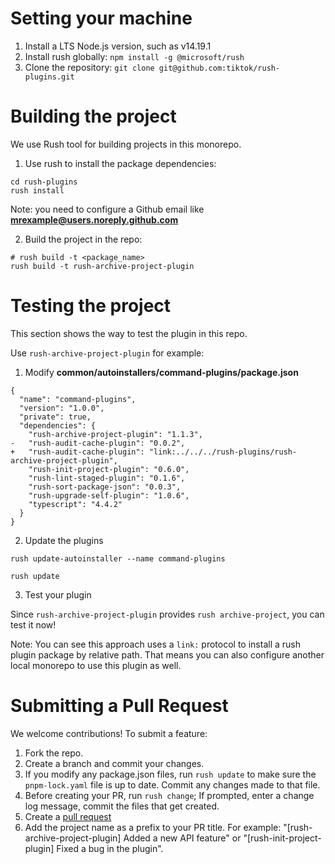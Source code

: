 # Setting your machine

1. Install a LTS Node.js version, such as v14.19.1
2. Install rush globally: `npm install -g @microsoft/rush`
3. Clone the repository: `git clone git@github.com:tiktok/rush-plugins.git`

# Building the project

We use Rush tool for building projects in this monorepo.

1. Use rush to install the package dependencies:

```
cd rush-plugins
rush install
```

Note: you need to configure a Github email like **mrexample@users.noreply.github.com**

2. Build the project in the repo:

```
# rush build -t <package_name>
rush build -t rush-archive-project-plugin
```

# Testing the project

This section shows the way to test the plugin in this repo.

Use `rush-archive-project-plugin` for example:

1. Modify **common/autoinstallers/command-plugins/package.json**

```
{
  "name": "command-plugins",
  "version": "1.0.0",
  "private": true,
  "dependencies": {
    "rush-archive-project-plugin": "1.1.3",
-   "rush-audit-cache-plugin": "0.0.2",
+   "rush-audit-cache-plugin": "link:../../../rush-plugins/rush-archive-project-plugin",
    "rush-init-project-plugin": "0.6.0",
    "rush-lint-staged-plugin": "0.1.6",
    "rush-sort-package-json": "0.0.3",
    "rush-upgrade-self-plugin": "1.0.6",
    "typescript": "4.4.2"
  }
}
```

2. Update the plugins

```
rush update-autoinstaller --name command-plugins

rush update
```

3. Test your plugin

Since `rush-archive-project-plugin` provides `rush archive-project`, you can test it now!

Note: You can see this approach uses a `link:` protocol to install a rush plugin package by relative path. That means you can also configure another local monorepo to use this plugin as well.

# Submitting a Pull Request

We welcome contributions! To submit a feature:

1. Fork the repo.
2. Create a branch and commit your changes.
3. If you modify any package.json files, run `rush update` to make sure the `pnpm-lock.yaml` file is up to date. Commit any changes made to that file.
4. Before creating your PR, run `rush change`; If prompted, enter a change log message, commit the files that get created.
5. Create a [pull request](https://docs.github.com/en/pull-requests/collaborating-with-pull-requests/proposing-changes-to-your-work-with-pull-requests/creating-a-pull-request)
6. Add the project name as a prefix to your PR title. For example: "[rush-archive-project-plugin] Added a new API feature" or "[rush-init-project-plugin] Fixed a bug in the plugin".